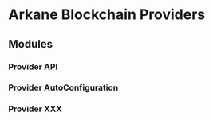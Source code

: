 # Arkane Blockchain Providers

## Modules

### Provider API

### Provider AutoConfiguration

### Provider XXX 